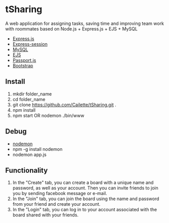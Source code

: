 # tSharing
A web application for assigning tasks, saving time and improving team work with roommates based on Node.js + Express.js + EJS + MySQL

- <a href="https://github.com/visionmedia/express">Express.js</a>
- <a href="https://github.com/nlf/connect-mysql">Express-session</a>
- <a href="https://npmjs.org/package/mysql">MySQL</a>
- <a href="https://github.com/tj/ejs">EJS</a>
- <a href="https://github.com/jaredhanson/passport">Passport.js</a>
- <a href="http://getbootstrap.com/">Bootstrap</a>

Install
--
1. mkdir folder_name
2. cd folder_name
3. git clone https://github.com/Cailette/tSharing.git .
7. npm install
8. npm start OR nodemon ./bin/www 

Debug
--
- <a href="https://npmjs.org/package/nodemon">nodemon</a>
- npm -g install nodemon
- nodemon app.js

Functionality
--
1. In the "Create" tab, you can create a board with a unique name and password, as well as your account. Then you can invite friends to join you by sending facebook message or e-mail.
2. In the "Join" tab, you can join the board using the name and password from your friend and create your account.
3. In the "Login" tab, you can log in to your account associated with the board shared with your friends.